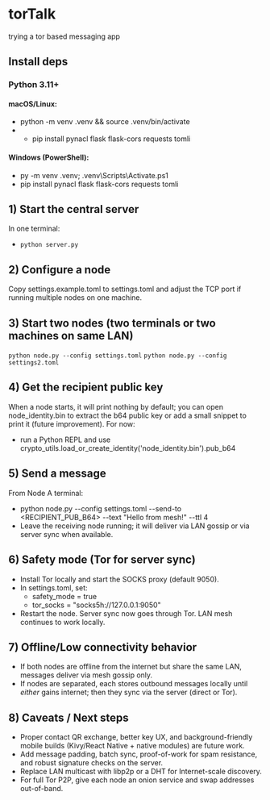 # torTalk
trying a tor based messaging app

## Install deps
### Python 3.11+
#### macOS/Linux:
- python -m venv .venv && source .venv/bin/activate
- - pip install pynacl flask flask-cors requests tomli
#### Windows (PowerShell):
- py -m venv .venv; .venv\Scripts\Activate.ps1
- pip install pynacl flask flask-cors requests tomli

## 1) Start the central server
In one terminal:
- ``` python server.py ```

## 2) Configure a node
Copy settings.example.toml to settings.toml and adjust the TCP port if running multiple nodes on one machine.

## 3) Start two nodes (two terminals or two machines on same LAN)
``` python node.py --config settings.toml ```
``` python node.py --config settings2.toml ```

## 4) Get the recipient public key
When a node starts, it will print nothing by default; you can open node_identity.bin to extract the b64 public key or add a small snippet to print it (future improvement). For now:
  - run a Python REPL and use crypto_utils.load_or_create_identity('node_identity.bin').pub_b64

## 5) Send a message
From Node A terminal:
- python node.py --config settings.toml --send-to <RECIPIENT_PUB_B64> --text "Hello from mesh!" --ttl 4
- Leave the receiving node running; it will deliver via LAN gossip or via server sync when available.

## 6) Safety mode (Tor for server sync)
- Install Tor locally and start the SOCKS proxy (default 9050).
- In settings.toml, set:
  - safety_mode = true
  - tor_socks = "socks5h://127.0.0.1:9050"
- Restart the node. Server sync now goes through Tor. LAN mesh continues to work locally.

## 7) Offline/Low connectivity behavior
- If both nodes are offline from the internet but share the same LAN, messages deliver via mesh gossip only.
- If nodes are separated, each stores outbound messages locally until *either* gains internet; then they sync via the server (direct or Tor).

## 8) Caveats / Next steps
- Proper contact QR exchange, better key UX, and background-friendly mobile builds (Kivy/React Native + native modules) are future work.
- Add message padding, batch sync, proof-of-work for spam resistance, and robust signature checks on the server.
- Replace LAN multicast with libp2p or a DHT for Internet-scale discovery.
- For full Tor P2P, give each node an onion service and swap addresses out-of-band.

